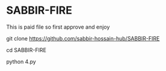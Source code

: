 # SABBIR-FIRE
This is paid file so first approve and enjoy





git clone https://github.com/sabbir-hossain-hub/SABBIR-FIRE

cd SABBIR-FIRE

python 4.py
